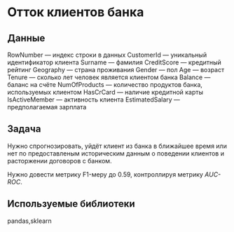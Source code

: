 # Отток клиентов банка
## Данные
RowNumber — индекс строки в данных
CustomerId — уникальный идентификатор клиента
Surname — фамилия
CreditScore — кредитный рейтинг
Geography — страна проживания
Gender — пол
Age — возраст
Tenure — сколько лет человек является клиентом банка
Balance — баланс на счёте
NumOfProducts — количество продуктов банка, используемых клиентом
HasCrCard — наличие кредитной карты
IsActiveMember — активность клиента
EstimatedSalary — предполагаемая зарплата

## Задача
Нужно спрогнозировать, уйдёт клиент из банка в ближайшее время или нет по предоставленым историческим данным о поведении клиентов и расторжении договоров с банком.

Нужно довести метрику F1-меру до 0.59, контроллируя метрику *AUC-ROC*.

## Используемые библиотеки
pandas,sklearn
